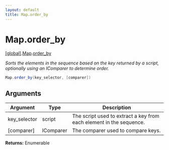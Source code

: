 ```yaml
---
layout: default
title: Map.order_by
---
```


# Map.order_by

[\[global\]]({{site.baseurl}}/docs/).[Map]({{site.baseurl}}/docs/Map/).[order_by]({{site.baseurl}}/docs/Map/order_by/)

_Sorts the elements in the sequence based on the key returned by a script, optionally using an IComparer to determine order._

```cs
Map.order_by(key_selector, [comparer])
```

## Arguments

<table>
  <col width="15%">
  <col width="15%">
  <thead>
    <tr>
      <th>Argument</th>
      <th>Type</th>
      <th>Description</th>
    </tr>
  </thead>
  <tbody>
    <tr>
      <td>key_selector</td>
      <td>script</td>
      <td>The script used to extract a key from each element in the sequence.</td>
    </tr>
    <tr>
      <td>[comparer]</td>
      <td>IComparer</td>
      <td>The comparer used to compare keys.</td>
    </tr>
  </tbody>
</table>

**Returns:** Enumerable
